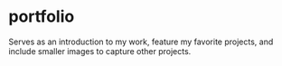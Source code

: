 # portfolio
Serves as an introduction to my work, feature my favorite projects, and include smaller images to capture other projects.
